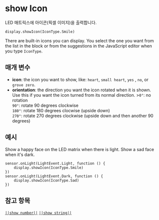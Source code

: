 # show Icon

LED 매트릭스에 아이콘(픽셀 이미지)을 출력합니다.

```sig
display.showIcon(IconType.Smile)
```

There are built-in icons you can display. You select the one you want from the list in the block or from the suggestions in the JavaScript editor when you type `IconType`.

## 매개 변수

* **icon**: the icon you want to show, like: `heart`, `small heart`, `yes` , `no`, or `grove zero`.
* **orientation**: the direction you want the icon rotated when it is shown. Use this if you want the icon turned from its normal direction. >`0°`: no rotation  
    `90°`: rotate 90 degrees clockwise  
    `180°`: rotate 180 degrees clocwise (upside down)  
    `270°`: rotate 270 degrees clockwise (upside down and then another 90 degrees)

## 예시

Show a happy face on the LED matrix when there is light. Show a sad face when it's dark.

```blocks
sensor.onLight(LightEvent.Light, function () {
    display.showIcon(IconType.Smile)
})
sensor.onLight(LightEvent.Dark, function () {
    display.showIcon(IconType.Sad)
})
```

## 참고 항목

[`||show number||`](/reference/display/show-number) [`||show string||`](/reference/display/show-string)